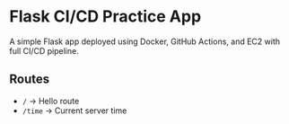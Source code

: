 # Flask CI/CD Practice App

A simple Flask app deployed using Docker, GitHub Actions, and EC2 with full CI/CD pipeline.

## Routes

- `/` → Hello route
- `/time` → Current server time

